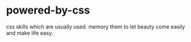 # powered-by-css
css skills which are usually used. memory them to let beauty come easily and make life easy.
